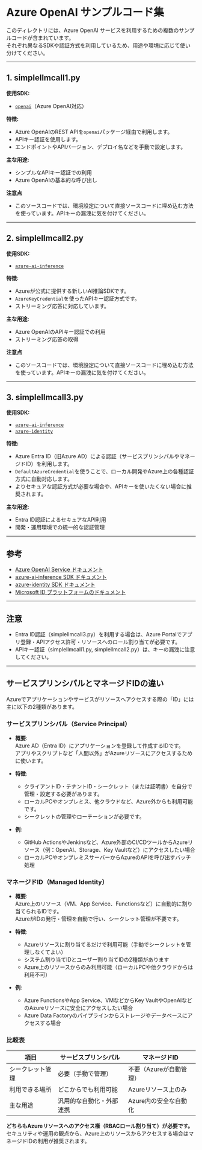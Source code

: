 # Azure OpenAI サンプルコード集

このディレクトリには、Azure OpenAI サービスを利用するための複数のサンプルコードが含まれています。  
それぞれ異なるSDKや認証方式を利用しているため、用途や環境に応じて使い分けてください。

---

## 1. simplellmcall1.py

**使用SDK:**  
- [`openai`](https://pypi.org/project/openai/)（Azure OpenAI対応）

**特徴:**  
- Azure OpenAIのREST APIを`openai`パッケージ経由で利用します。
- APIキー認証を使用します。
- エンドポイントやAPIバージョン、デプロイ名などを手動で設定します。

**主な用途:**  
- シンプルなAPIキー認証での利用
- Azure OpenAIの基本的な呼び出し

**注意点**
- このソースコードでは、環境設定について直接ソースコードに埋め込む方法を使っています。APIキーの漏洩に気を付けてください。

---

## 2. simplellmcall2.py

**使用SDK:**  
- [`azure-ai-inference`](https://pypi.org/project/azure-ai-inference/)

**特徴:**  
- Azureが公式に提供する新しいAI推論SDKです。
- `AzureKeyCredential`を使ったAPIキー認証方式です。
- ストリーミング応答に対応しています。

**主な用途:**  
- Azure OpenAIのAPIキー認証での利用
- ストリーミング応答の取得

**注意点**
- このソースコードでは、環境設定について直接ソースコードに埋め込む方法を使っています。APIキーの漏洩に気を付けてください。

---

## 3. simplellmcall3.py

**使用SDK:**  
- [`azure-ai-inference`](https://pypi.org/project/azure-ai-inference/)
- [`azure-identity`](https://pypi.org/project/azure-identity/)

**特徴:**  
- Azure Entra ID（旧Azure AD）による認証（サービスプリンシパルやマネージドID）を利用します。
- `DefaultAzureCredential`を使うことで、ローカル開発やAzure上の各種認証方式に自動対応します。
- よりセキュアな認証方式が必要な場合や、APIキーを使いたくない場合に推奨されます。

**主な用途:**  
- Entra ID認証によるセキュアなAPI利用
- 開発・運用環境での統一的な認証管理

---

## 参考

- [Azure OpenAI Service ドキュメント](https://learn.microsoft.com/ja-jp/azure/ai-services/openai/)
- [azure-ai-inference SDK ドキュメント](https://learn.microsoft.com/ja-jp/python/api/overview/azure/ai-inference-readme)
- [azure-identity SDK ドキュメント](https://learn.microsoft.com/ja-jp/python/api/overview/azure/identity-readme)
- [Microsoft ID プラットフォームのドキュメント](https://learn.microsoft.com/ja-jp/entra/identity-platform/)

---

## 注意

- Entra ID認証（simplellmcall3.py）を利用する場合は、Azure Portalでアプリ登録・APIアクセス許可・リソースへのロール割り当てが必要です。
- APIキー認証（simplellmcall1.py, simplellmcall2.py）は、キーの漏洩に注意してください。

---

## サービスプリンシパルとマネージドIDの違い

Azureでアプリケーションやサービスがリソースへアクセスする際の「ID」には主に以下の2種類があります。

### サービスプリンシパル（Service Principal）

- **概要**:  
  Azure AD（Entra ID）にアプリケーションを登録して作成するIDです。  
  アプリやスクリプトなど「人間以外」がAzureリソースにアクセスするために使います。

- **特徴**:  
  - クライアントID・テナントID・シークレット（または証明書）を自分で管理・設定する必要があります。
  - ローカルPCやオンプレミス、他クラウドなど、Azure外からも利用可能です。
  - シークレットの管理やローテーションが必要です。

- **例**:  
  - GitHub ActionsやJenkinsなど、Azure外部のCI/CDツールからAzureリソース（例：OpenAI、Storage、Key Vaultなど）にアクセスしたい場合
  - ローカルPCやオンプレミスサーバーからAzureのAPIを呼び出すバッチ処理


### マネージドID（Managed Identity）

- **概要**:  
  Azure上のリソース（VM、App Service、Functionsなど）に自動的に割り当てられるIDです。  
  AzureがIDの発行・管理を自動で行い、シークレット管理が不要です。

- **特徴**:  
  - Azureリソースに割り当てるだけで利用可能（手動でシークレットを管理しなくてよい）
  - システム割り当てIDとユーザー割り当てIDの2種類があります
  - Azure上のリソースからのみ利用可能（ローカルPCや他クラウドからは利用不可）

- **例**:  
  - Azure FunctionsやApp Service、VMなどからKey VaultやOpenAIなどのAzureリソースに安全にアクセスしたい場合
  - Azure Data Factoryのパイプラインからストレージやデータベースにアクセスする場合


### 比較表

| 項目                | サービスプリンシパル         | マネージドID                |
|---------------------|-----------------------------|-----------------------------|
| シークレット管理    | 必要（手動で管理）           | 不要（Azureが自動管理）     |
| 利用できる場所      | どこからでも利用可能         | Azureリソース上のみ         |
| 主な用途            | 汎用的な自動化・外部連携     | Azure内の安全な自動化       |

**どちらもAzureリソースへのアクセス権（RBACロール割り当て）が必要です。**  
セキュリティや運用の観点から、Azure上のリソースからアクセスする場合はマネージドIDの利用が推奨されます。